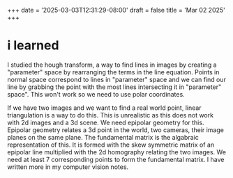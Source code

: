 +++
date = '2025-03-03T12:31:29-08:00'
draft = false
title = 'Mar 02 2025'
+++

# i learned
I studied the hough transform, a way to find lines in images by creating a "parameter" space by rearranging the terms in 
the line equation. Points in normal space correspond to lines in "parameter" space and we can find our line by grabbing the
point with the most lines intersecting it in "parameter" space". This won't work so we need to use polar coordinates. 

If we have two images and we want to find a real world point, linear triangulation is a way to do this. This is unrealistic
as this does not work with 2d images and a 3d scene. We need epipolar geometry for this. Epipolar geometry relates a 
3d point in the world, two cameras, their image planes on the same plane. The fundamental matrix is the algabraic representation
of this. It is formed with the skew symmetric matrix of an epipolar line multiplied with the 2d homography relating the two
images. We need at least 7 corresponding points to form the fundamental matrix. I have written more in my computer vision notes. 
